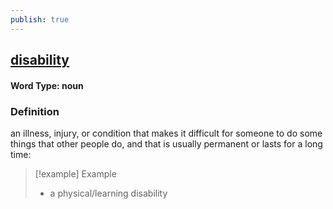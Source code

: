 ```yaml
---
publish: true
---
```

## [disability](https://dictionary.cambridge.org/dictionary/english/disability)

#### Word Type: noun
### Definition
an illness, injury, or condition that makes it difficult for someone to do some things that other people do, and that is usually permanent or lasts for a long time:

>[!example] Example
> - a physical/learning disability
